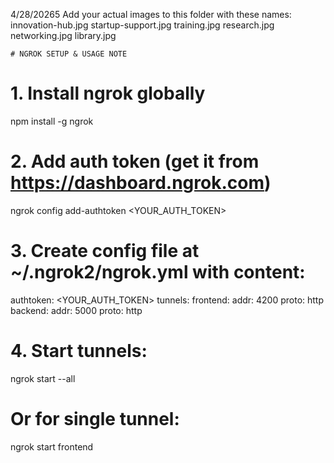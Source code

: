 4/28/20265
    Add your actual images to this folder with these names:
    innovation-hub.jpg
    startup-support.jpg
    training.jpg
    research.jpg
    networking.jpg
    library.jpg


    # NGROK SETUP & USAGE NOTE

# 1. Install ngrok globally
npm install -g ngrok

# 2. Add auth token (get it from https://dashboard.ngrok.com)
ngrok config add-authtoken <YOUR_AUTH_TOKEN>

# 3. Create config file at ~/.ngrok2/ngrok.yml with content:

authtoken: <YOUR_AUTH_TOKEN>
tunnels:
  frontend:
    addr: 4200
    proto: http
  backend:
    addr: 5000
    proto: http

# 4. Start tunnels:
ngrok start --all
# Or for single tunnel:
ngrok start frontend

